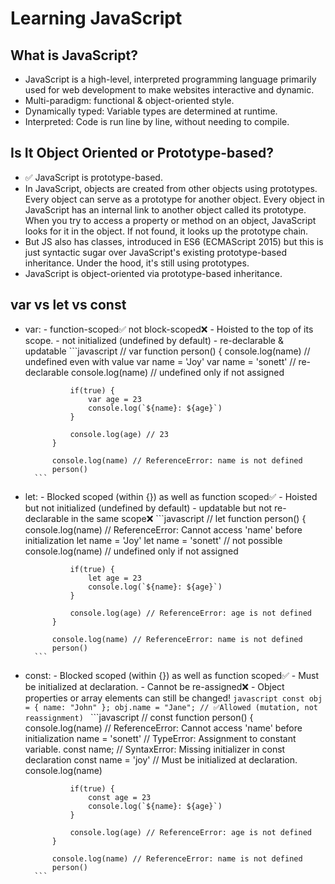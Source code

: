 # Learning JavaScript

## What is JavaScript?
- JavaScript is a high-level, interpreted programming language primarily used for web development to make websites interactive and dynamic.
- Multi-paradigm: functional & object-oriented style.
- Dynamically typed: Variable types are determined at runtime.
- Interpreted: Code is run line by line, without needing to compile.

## Is It Object Oriented or Prototype-based?
- ✅ JavaScript is prototype-based.
- In JavaScript, objects are created from other objects using prototypes. Every object can serve as a prototype for another object. Every object in JavaScript has an internal link to another object called its prototype. When you try to access a property or method on an object, JavaScript looks for it in the object. If not found, it looks up the prototype chain.
- But JS also has classes, introduced in ES6 (ECMAScript 2015) but this is just syntactic sugar over JavaScript's existing prototype-based inheritance. Under the hood, it's still using prototypes.
- JavaScript is object-oriented via prototype-based inheritance.

## var vs let vs const
- var: - function-scoped✅ not block-scoped❌
       - Hoisted to the top of its scope.
       - not initialized (undefined by default)
       - re-declarable & updatable
       ```javascript
            // var
            function person() {
                console.log(name) // undefined even with value
                var name = 'Joy'
                var name = 'sonett' // re-declarable
                console.log(name) // undefined only if not assigned

                if(true) {
                    var age = 23
                    console.log(`${name}: ${age}`)
                }

                console.log(age) // 23
            }

            console.log(name) // ReferenceError: name is not defined
            person()
        ```
- let: - Blocked scoped (within {}) as well as function scoped✅
       - Hoisted but not initialized (undefined by default)
       - updatable but not re-declarable in the same scope❌
       ```javascript
            // let
            function person() {
                console.log(name) // ReferenceError: Cannot access 'name' before initialization
                let name = 'Joy'
                let name = 'sonett' // not possible
                console.log(name) // undefined only if not assigned

                if(true) {
                    let age = 23
                    console.log(`${name}: ${age}`)
                }

                console.log(age) // ReferenceError: age is not defined
            }

            console.log(name) // ReferenceError: name is not defined
            person()
        ``` 
- const: - Blocked scoped (within {}) as well as function scoped✅
         - Must be initialized at declaration.
         - Cannot be re-assigned❌
         - Object properties or array elements can still be changed!
        ```javascript
                const obj = { name: "John" };
                obj.name = "Jane"; // ✅Allowed (mutation, not reassignment)
        ```
        ```javascript
            // const
            function person() {
                console.log(name) // ReferenceError: Cannot access 'name' before initialization
                name = 'sonett' // TypeError: Assignment to constant variable.
                const name; // SyntaxError: Missing initializer in const declaration
                const name = 'joy' // Must be initialized at declaration.
                console.log(name)
                
                if(true) {
                    const age = 23
                    console.log(`${name}: ${age}`)
                }

                console.log(age) // ReferenceError: age is not defined
            }

            console.log(name) // ReferenceError: name is not defined
            person()
        ```

## 